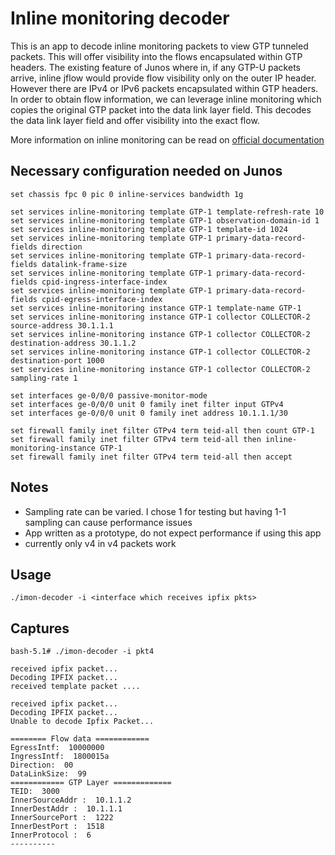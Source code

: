 # Inline monitoring decoder 

This is an app to decode inline monitoring packets to view GTP tunneled packets. This will offer visibility into the flows encapsulated within GTP headers. The existing feature of Junos where in, if any GTP-U packets arrive, inline jflow would provide flow visibility only on the outer IP header. However there are IPv4 or IPv6 packets encapsulated within GTP headers. In order to obtain flow information, we can leverage inline monitoring which copies the original GTP packet into the data link layer field. 
This decodes the data link layer field and offer visibility into the exact flow. 

More information on inline monitoring can be read on [official documentation ](https://www.juniper.net/documentation/us/en/software/junos/flow-monitoring/topics/topic-map/inline-monitoring-services-configuration.html)

## Necessary configuration needed on Junos 
```
set chassis fpc 0 pic 0 inline-services bandwidth 1g

set services inline-monitoring template GTP-1 template-refresh-rate 10
set services inline-monitoring template GTP-1 observation-domain-id 1
set services inline-monitoring template GTP-1 template-id 1024
set services inline-monitoring template GTP-1 primary-data-record-fields direction
set services inline-monitoring template GTP-1 primary-data-record-fields datalink-frame-size
set services inline-monitoring template GTP-1 primary-data-record-fields cpid-ingress-interface-index
set services inline-monitoring template GTP-1 primary-data-record-fields cpid-egress-interface-index
set services inline-monitoring instance GTP-1 template-name GTP-1
set services inline-monitoring instance GTP-1 collector COLLECTOR-2 source-address 30.1.1.1
set services inline-monitoring instance GTP-1 collector COLLECTOR-2 destination-address 30.1.1.2
set services inline-monitoring instance GTP-1 collector COLLECTOR-2 destination-port 1000
set services inline-monitoring instance GTP-1 collector COLLECTOR-2 sampling-rate 1

set interfaces ge-0/0/0 passive-monitor-mode
set interfaces ge-0/0/0 unit 0 family inet filter input GTPv4
set interfaces ge-0/0/0 unit 0 family inet address 10.1.1.1/30

set firewall family inet filter GTPv4 term teid-all then count GTP-1
set firewall family inet filter GTPv4 term teid-all then inline-monitoring-instance GTP-1
set firewall family inet filter GTPv4 term teid-all then accept
```

## Notes
- Sampling rate can be varied. I chose 1 for testing but having 1-1 sampling can cause performance issues
- App written as a prototype, do not expect performance if using this app 
- currently only v4 in v4 packets work 

## Usage 
```
./imon-decoder -i <interface which receives ipfix pkts>
```

## Captures

```
bash-5.1# ./imon-decoder -i pkt4

received ipfix packet...
Decoding IPFIX packet...
received template packet ....

received ipfix packet...
Decoding IPFIX packet...
Unable to decode Ipfix Packet...

======== Flow data ============
EgressIntf:  10000000
IngressIntf:  1800015a
Direction:  00
DataLinkSize:  99
============ GTP Layer =============
TEID:  3000
InnerSourceAddr :  10.1.1.2
InnerDestAddr :  10.1.1.1
InnerSourcePort :  1222
InnerDestPort :  1518
InnerProtocol :  6
----------
``` 

